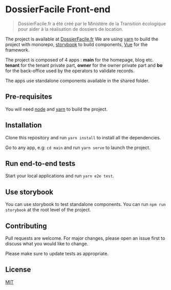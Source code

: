 # DossierFacile Front-end

> DossierFacile.fr a été créé par le Ministère de la Transition écologique pour aider à la réalisation de dossiers de location.

The project is available at [DossierFacile.fr](https://dossierfacile.fr)
We are using [yarn](https://yarnpkg.com/) to build the project with monorepo, [storybook](https://storybook.js.org/) to build components, [Vue](https://vuejs.org/) for the framework.

The project is composed of 4 apps : **main** for the homepage, blog etc. **tenant** for the tenant private part, **owner** for the owner private part and **bo** for the back-office used by the operators to validate records.

The apps use standalone components available in the shared folder.

## Pre-requisites

You will need [node](https://nodejs.org/en/) and [yarn](https://yarnpkg.com/) to build the project.

## Installation

Clone this repository and run `yarn install` to install all the dependencies.

Go to any app, e.g: `cd main` and run `yarn serve` to launch the project.

## Run end-to-end tests

Start your local applications and run `yarn e2e test`.

## Use storybook

You can use storybook to test standalone components. You can run `npm run storybook` at the root level of the project.

## Contributing
Pull requests are welcome. For major changes, please open an issue first to discuss what you would like to change.

Please make sure to update tests as appropriate.

## License
[MIT](https://choosealicense.com/licenses/mit/)

